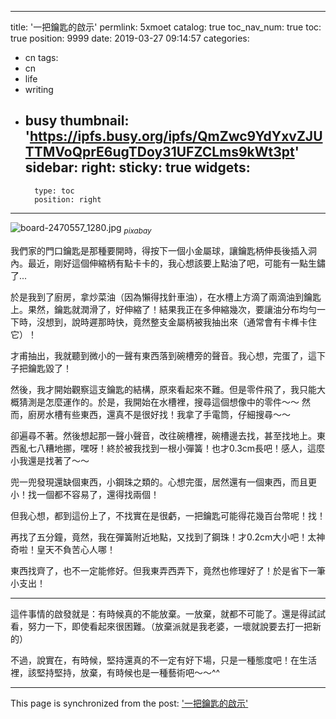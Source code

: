 
---
title: '一把鑰匙的啟示'
permlink: 5xmoet
catalog: true
toc_nav_num: true
toc: true
position: 9999
date: 2019-03-27 09:14:57
categories:
- cn
tags:
- cn
- life
- writing
- busy
thumbnail: 'https://ipfs.busy.org/ipfs/QmZwc9YdYxvZJUTTMVoQprE6ugTDoy31UFZCLms9kWt3pt'
sidebar:
    right:
        sticky: true
widgets:
    -
        type: toc
        position: right
---


![board-2470557_1280.jpg](https://ipfs.busy.org/ipfs/QmZwc9YdYxvZJUTTMVoQprE6ugTDoy31UFZCLms9kWt3pt)
<sub>*pixabay*</sub>

我們家的門口鑰匙是那種要開時，得按下一個小金屬球，讓鑰匙柄伸長後插入洞內。最近，剛好這個伸縮柄有點卡卡的，我心想該要上點油了吧，可能有一點生鏽了...

於是我到了廚房，拿炒菜油（因為懶得找針車油），在水槽上方滴了兩滴油到鑰匙上。果然，鑰匙就潤滑了，好伸縮了！結果我正在多伸縮幾次，要讓油分布均勻一下時，沒想到，說時遲那時快，竟然整支金屬柄被我抽出來（通常會有卡榫卡住它）！

才甫抽出，我就聽到微小的一聲有東西落到碗槽旁的聲音。我心想，完蛋了，這下子把鑰匙毀了！

然後，我才開始觀察這支鑰匙的結構，原來看起來不難。但是零件飛了，我只能大概猜測是怎麼運作的。於是，我開始在水槽裡，搜尋這個想像中的零件～～ 然而，廚房水槽有些東西，還真不是很好找！我拿了手電筒，仔細搜尋～～ 

卻遍尋不著。然後想起那一聲小聲音，改往碗槽裡，碗槽邊去找，甚至找地上。東西亂七八糟地挪，嘿呀！終於被我找到一根小彈簧！也才0.3cm長吧！感人，這麼小我還是找著了～～

兜一兜發現還缺個東西，小鋼珠之類的。心想完蛋，居然還有一個東西，而且更小！找一個都不容易了，還得找兩個！

但我心想，都到這份上了，不找實在是很虧，一把鑰匙可能得花幾百台幣呢！找！

再找了五分鐘，竟然，我在彈簧附近地點，又找到了鋼珠！才0.2cm大小吧！太神奇啦！皇天不負苦心人哪！

東西找齊了，也不一定能修好。但我東弄西弄下，竟然也修理好了！於是省下一筆小支出！

****

 這件事情的啟發就是：有時候真的不能放棄。一放棄，就都不可能了。還是得試試看，努力一下，即使看起來很困難。（放棄派就是我老婆，一壞就說要去打一把新的）

不過，說實在，有時候，堅持還真的不一定有好下場，只是一種態度吧！在生活裡，該堅持堅持，放棄，有時候也是一種藝術吧～～^^


- - -

This page is synchronized from the post: ['一把鑰匙的啟示'](https://steemit.com/@deanliu/5xmoet)
